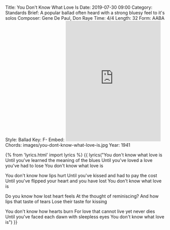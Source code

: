Title: You Don't Know What Love Is
Date: 2019-07-30 09:00
Category: Standards
Brief: A popular ballad often heard with a strong bluesy feel to it's solos
Composer: Gene De Paul, Don Raye
Time: 4/4
Length: 32
Form: AABA
Style: Ballad
Key: F-
Embed: <iframe src="https://open.spotify.com/embed/user/thatdavidmiller/playlist/6B11Xr7qz0PtWC0dCk93xs" width="300" height="380" frameborder="0" allowtransparency="true" allow="encrypted-media"></iframe>
Chords: images/you-dont-know-what-love-is.jpg
Year: 1941

{% from 'lyrics.html' import lyrics %}
{{ lyrics("You don't know what love is
Until you've learned the meaning of the blues
Until you've loved a love you've had to lose
You don't know what love is

You don't know how lips hurt
Until you've kissed and had to pay the cost
Until you've flipped your heart and you have lost
You don't know what love is

Do you know how lost heart feels
At the thought of reminiscing?
And how lips that taste of tears
Lose their taste for kissing

You don't know how hearts burn
For love that cannot live yet never dies
Until you've faced each dawn with sleepless eyes
You don't know what love is") }}
